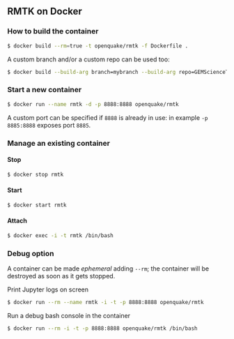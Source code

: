 ## RMTK on Docker

### How to build the container

```bash
$ docker build --rm=true -t openquake/rmtk -f Dockerfile .
```

A custom branch and/or a custom repo can be used too:

```bash
$ docker build --build-arg branch=mybranch --build-arg repo=GEMScienceTools --rm=true -t openquake/rmtk:mybranch -f Dockerfile .
```

### Start a new container

```bash
$ docker run --name rmtk -d -p 8888:8888 openquake/rmtk
```

A custom port can be specified if `8888` is already in use: in example `-p 8885:8888` exposes port `8885`.

### Manage an existing container

#### Stop

```bash
$ docker stop rmtk
```

#### Start

```bash
$ docker start rmtk
```

#### Attach

```bash
$ docker exec -i -t rmtk /bin/bash
```

### Debug option

A container can be made _ephemeral_ adding ``--rm``; the container will be destroyed as soon as it gets stopped.

Print Jupyter logs on screen

```bash
$ docker run --rm --name rmtk -i -t -p 8888:8888 openquake/rmtk
```

Run a debug bash console in the container

```bash
$ docker run --rm -i -t -p 8888:8888 openquake/rmtk /bin/bash
```
